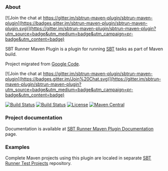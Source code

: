 ### About

[![Join the chat at https://gitter.im/sbtrun-maven-plugin/sbtrun-maven-plugin](https://badges.gitter.im/sbtrun-maven-plugin/sbtrun-maven-plugin.svg)](https://gitter.im/sbtrun-maven-plugin/sbtrun-maven-plugin?utm_source=badge&utm_medium=badge&utm_campaign=pr-badge&utm_content=badge)

SBT Runner Maven Plugin is a plugin for running [SBT](http://www.scala-sbt.org/) tasks as part of Maven build.

Project migrated from [Google Code](https://code.google.com/p/sbtrun-maven-plugin/).

[![Join the chat at https://gitter.im/sbtrun-maven-plugin/sbtrun-maven-plugin](https://badges.gitter.im/Join%20Chat.svg)](https://gitter.im/sbtrun-maven-plugin/sbtrun-maven-plugin?utm_source=badge&utm_medium=badge&utm_campaign=pr-badge&utm_content=badge)

[![Build Status](https://travis-ci.org/sbtrun-maven-plugin/sbtrun-maven-plugin.png)](https://travis-ci.org/sbtrun-maven-plugin/sbtrun-maven-plugin)
[![Build Status](https://circleci.com/gh/sbtrun-maven-plugin/sbtrun-maven-plugin.svg?&style=shield)](https://circleci.com/gh/sbtrun-maven-plugin/sbtrun-maven-plugin)
[![License](http://img.shields.io/:license-Apache%202-red.svg)](http://www.apache.org/licenses/LICENSE-2.0.txt)
[![Maven Central](https://maven-badges.herokuapp.com/maven-central/com.google.code.sbtrun-maven-plugin/sbtrun-maven-plugin/badge.png?style=flat)](http://search.maven.org/#search|ga|1|g%3A%22com.google.code.sbtrun-maven-plugin%22%20AND%20a%3A%22sbtrun-maven-plugin%22)

### Project documentation

Documentation is available at [SBT Runner Maven Plugin Documentation](https://sbtrun-maven-plugin.github.io/) page.

### Examples

Complete Maven projects using this plugin are localed in separate [SBT Runner Test Projects](https://github.com/sbtrun-maven-plugin/sbtrun-maven-test-projects) repository.
